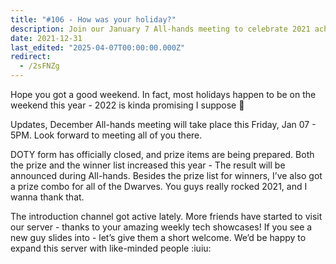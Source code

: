 ```yaml
---
title: "#106 - How was your holiday?"
description: Join our January 7 All-hands meeting to celebrate 2021 achievements, announce DOTY winners, and welcome new members to our growing tech community.
date: 2021-12-31
last_edited: "2025-04-07T00:00:00.000Z"
redirect:
  - /2sFNZg
---
```


Hope you got a good weekend. In fact, most holidays happen to be on the weekend this year - 2022 is kinda promising I suppose 👀

Updates, December All-hands meeting will take place this Friday, Jan 07 - 5PM. Look forward to meeting all of you there.

DOTY form has officially closed, and prize items are being prepared. Both the prize and the winner list increased this year - The result will be announced during All-hands.
Besides the prize list for winners, I’ve also got a prize combo for all of the Dwarves. You guys really rocked 2021, and I wanna thank that.

The introduction channel got active lately. More friends have started to visit our server - thanks to your amazing weekly tech showcases! If you see a new guy slides into - let’s give them a short welcome. We’d be happy to expand this server with like-minded people :iuiu:
